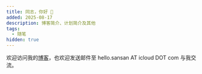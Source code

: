 ```yaml
---
title: 同志，你好 👋
added: 2025-08-17
description: 博客简介、计划简介及其他
tags:
  - 随笔
hidden: true
---
```


欢迎访问我的[博客](https://hellosansan.github.io)，也欢迎发送邮件至 hello.sansan AT icloud DOT com 与我交流。
